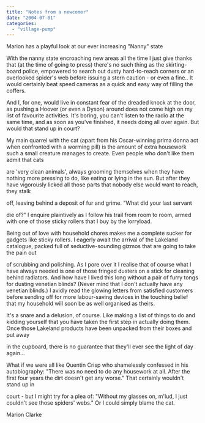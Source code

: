 ```yaml
---
title: "Notes from a newcomer"
date: "2004-07-01"
categories: 
  - "village-pump"
---
```


Marion has a playful look at our ever increasing "Nanny" state

With the nanny state encroaching new areas all the time I just give thanks that (at the time of going to press) there's no such thing as the skirting-board police, empowered to search out dusty hard-to-reach corners or an overlooked spider's web before issuing a stern caution - or even a fine.. It would certainly beat speed cameras as a quick and easy way of filling the coffers.

And I, for one, would live in constant fear of the dreaded knock at the door, as pushing a Hoover (or even a Dyson) around does not come high on my list of favourite activities. It's boring, you can't listen to the radio at the same time, and as soon as you've finished, it needs doing all over again. But would that stand up in court?

My main quarrel with the cat (apart from his Oscar-winning prima donna act when confronted with a worming pill) is the amount of extra housework such a small creature manages to create. Even people who don't like them admit that cats

are 'very clean animals', always grooming themselves when they have nothing more pressing to do, like eating or lying in the sun. But after they have vigorously licked all those parts that nobody else would want to reach, they stalk

off, leaving behind a deposit of fur and grime. "What did your last servant

die of?" I enquire plaintively as I follow his trail from room to room, armed with one of those sticky rollers that I buy by the lorryload.

Being out of love with household chores makes me a complete sucker for gadgets like sticky rollers. I eagerly await the arrival of the Lakeland catalogue, packed full of seductive-sounding gizmos that are going to take the pain out

of scrubbing and polishing. As I pore over it I realise that of course what I have always needed is one of those fringed dusters on a stick for cleaning behind radiators. And how have I lived this long without a pair of furry tongs for dusting venetian blinds? (Never mind that I don't actually have any venetian blinds.) I avidly read the glowing letters from satisfied customers before sending off for more labour-saving devices in the touching belief that my household will soon be as well organised as theirs.

It's a snare and a delusion, of course. Like making a list of things to do and kidding yourself that you have taken the first step in actually doing them. Once those Lakeland products have been unpacked from their boxes and put away

in the cupboard, there is no guarantee that they'll ever see the light of day again...

What if we were all like Quentin Crisp who shamelessly confessed in his autobiography: "There was no need to do any housework at all. After the first four years the dirt doesn't get any worse." That certainly wouldn't stand up in

court - but I might try for a plea of: "Without my glasses on, m'lud, I just couldn't see those spiders' webs." Or I could simply blame the cat.

Marion Clarke
